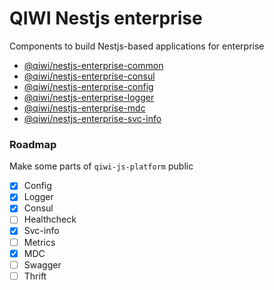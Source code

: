 # QIWI Nestjs enterprise
Components to build Nestjs-based applications for enterprise

* [@qiwi/nestjs-enterprise-common](./packages/common/README.md)
* [@qiwi/nestjs-enterprise-consul](./packages/consul/README.md)
* [@qiwi/nestjs-enterprise-config](./packages/config/README.md)
* [@qiwi/nestjs-enterprise-logger](./packages/logger/README.md)
* [@qiwi/nestjs-enterprise-mdc](./packages/mdc/README.md)
* [@qiwi/nestjs-enterprise-svc-info](./packages/svc-info/README.md)

### Roadmap
Make some parts of `qiwi-js-platform` public
* [x] Config
* [x] Logger 
* [x] Consul
* [ ] Healthcheck
* [x] Svc-info
* [ ] Metrics
* [x] MDC
* [ ] Swagger
* [ ] Thrift
